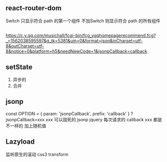 ## react-router-dom
Switch 只显示符合 path 的第一个组件
不加Switch 则显示符合 path 的所有组件

##
https://c.y.qq.com/musichall/fcgi-bin/fcg_yqqhomepagerecommend.fcg?_=1562038595597&g_tk=5381&uin=0&format=json&inCharset=utf-8&outCharset=utf-8&notice=0&platform=h5&needNewCode=1&jsonpCallback=callback

## setState
1. 异步的
2. 合并

## jsonp
const OPTION = {
  param: 'jsonpCallback',
  prefix: 'callback'
}
?jsonpCallback=xxx
xxx 可以固死的
jsonp jquery
每次请求的 callback xxx 都是不一样的 加上随机值

## Lazyload
监听原生的滚动
css3 transform